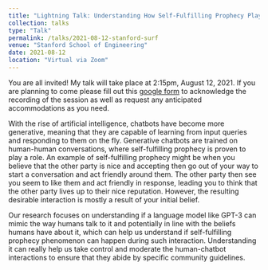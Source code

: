 ```yaml
---
title: "Lightning Talk: Understanding How Self-Fulfilling Prophecy Plays a Role in Conversation with Language Model"
collection: talks
type: "Talk"
permalink: /talks/2021-08-12-stanford-surf
venue: "Stanford School of Engineering"
date: 2021-08-12
location: "Virtual via Zoom"
---
```

You are all invited! My talk will take place at 2:15pm, August 12, 2021. If you are planning to come please fill out this [google form](https://forms.gle/8b1rYL3yEFxdRXEg6) to acknowledge the recording of the session as well as request any anticipated accommodations as you need.

With the rise of artificial intelligence, chatbots have become more generative, meaning that they are capable of learning from input queries and responding to them on the fly. Generative chatbots are trained on human-human conversations, where self-fulfilling prophecy is proven to play a role. An example of self-fulfilling prophecy might be when you believe that the other party is nice and accepting then go out of your way to start a conversation and act friendly around them. The other party then see you seem to like them and act friendly in response, leading you to think that the other party lives up to their nice reputation. However, the resulting desirable interaction is mostly a result of your initial belief.

Our research focuses on understanding if a language model like GPT-3 can mimic the way humans talk to it and potentially in line with the beliefs humans have about it, which can help us understand if self-fulfilling prophecy phenomenon can happen during such interaction. Understanding it can really help us take control and moderate the human-chatbot interactions to ensure that they abide by specific community guidelines.

